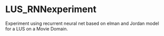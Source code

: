 # LUS_RNNexperiment
Experiment using recurrent neural net based on elman and Jordan model for a LUS on a Movie Domain.
